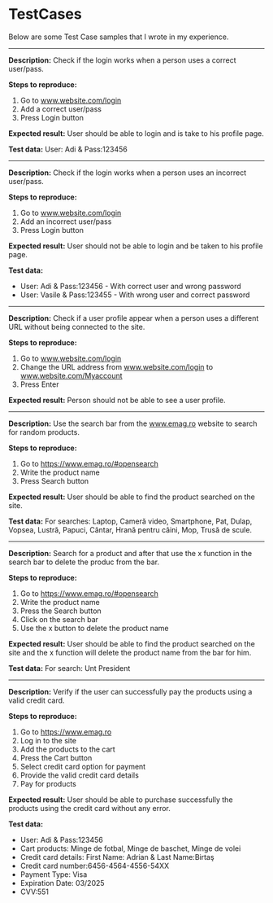 # TestCases

Below are some Test Case samples that I wrote in my experience.

-----------------

**Description:**
Check if the login works when a person uses a correct user/pass.

**Steps to reproduce:**
1. Go to www.website.com/login
2. Add a correct user/pass
3. Press Login button

**Expected result:**
User should be able to login and is take to his profile page.

**Test data:**
User: Adi & Pass:123456


-----------------

**Description:**
Check if the login works when a person uses an incorrect user/pass.

**Steps to reproduce:**
1. Go to www.website.com/login
2. Add an incorrect user/pass
3. Press Login button

**Expected result:**
User should not be able to login and be taken to his profile page.

**Test data:**
* User: Adi & Pass:123456 - With correct user and wrong password
* User: Vasile & Pass:123455 - With wrong user and correct password


----------------

**Description:**
Check if a user profile appear when a person uses a different URL without being connected to the site.

**Steps to reproduce:**
1. Go to www.website.com/login
2. Change the URL address from www.website.com/login to www.website.com/Myaccount
3. Press Enter

**Expected result:**
Person should not be able to see a user profile.


-----------------

**Description:**
Use the search bar from the www.emag.ro website to search for random products.

**Steps to reproduce:**
1. Go to https://www.emag.ro/#opensearch
2. Write the product name
3. Press Search button

**Expected result:**
User should be able to find the product searched on the site.

**Test data:**
For searches: Laptop, Cameră video, Smartphone, Pat, Dulap, Vopsea, Lustră, Papuci, Cântar, Hrană pentru câini, Mop, Trusă de scule.


-----------------

**Description:**
Search for a product and after that use the x function in the search bar to delete the produc from the bar.

**Steps to reproduce:**
1. Go to https://www.emag.ro/#opensearch
2. Write the product name
3. Press the Search button
4. Click on the search bar
5. Use the x button to delete the product name

**Expected result:**
User should be able to find the product searched on the site and the x function will delete the product name from the bar for him.

**Test data:**
For search: Unt President


-----------------

**Description:**
Verify if the user can successfully pay the products using a valid credit card.

**Steps to reproduce:**
1. Go to https://www.emag.ro
2. Log in to the site
3. Add the products to the cart
4. Press the Cart button
5. Select credit card option for payment
6. Provide the valid credit card details
7. Pay for products

**Expected result:**
User should be able to purchase successfully the products using the credit card without any error.

**Test data:**
* User: Adi & Pass:123456
* Cart products: Minge de fotbal, Minge de baschet, Minge de volei
* Credit card details: First Name: Adrian & Last Name:Birtaş
* Credit card number:6456-4564-4556-54XX
* Payment Type: Visa
* Expiration Date: 03/2025
* CVV:551


